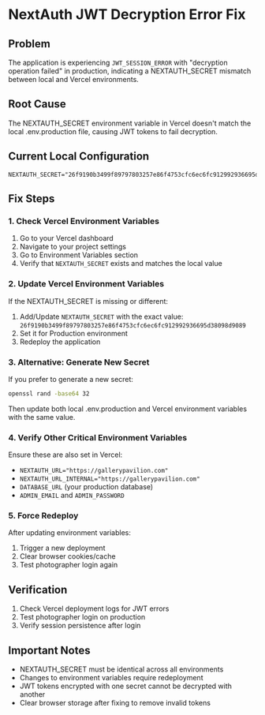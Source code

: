 # NextAuth JWT Decryption Error Fix

## Problem
The application is experiencing `JWT_SESSION_ERROR` with "decryption operation failed" in production, indicating a NEXTAUTH_SECRET mismatch between local and Vercel environments.

## Root Cause
The NEXTAUTH_SECRET environment variable in Vercel doesn't match the local .env.production file, causing JWT tokens to fail decryption.

## Current Local Configuration
```
NEXTAUTH_SECRET="26f9190b3499f89797803257e86f4753cfc6ec6fc912992936695d38098d9089"
```

## Fix Steps

### 1. Check Vercel Environment Variables
1. Go to your Vercel dashboard
2. Navigate to your project settings
3. Go to Environment Variables section
4. Verify that `NEXTAUTH_SECRET` exists and matches the local value

### 2. Update Vercel Environment Variables
If the NEXTAUTH_SECRET is missing or different:
1. Add/Update `NEXTAUTH_SECRET` with the exact value: `26f9190b3499f89797803257e86f4753cfc6ec6fc912992936695d38098d9089`
2. Set it for Production environment
3. Redeploy the application

### 3. Alternative: Generate New Secret
If you prefer to generate a new secret:
```bash
openssl rand -base64 32
```
Then update both local .env.production and Vercel environment variables with the same value.

### 4. Verify Other Critical Environment Variables
Ensure these are also set in Vercel:
- `NEXTAUTH_URL="https://gallerypavilion.com"`
- `NEXTAUTH_URL_INTERNAL="https://gallerypavilion.com"`
- `DATABASE_URL` (your production database)
- `ADMIN_EMAIL` and `ADMIN_PASSWORD`

### 5. Force Redeploy
After updating environment variables:
1. Trigger a new deployment
2. Clear browser cookies/cache
3. Test photographer login again

## Verification
1. Check Vercel deployment logs for JWT errors
2. Test photographer login on production
3. Verify session persistence after login

## Important Notes
- NEXTAUTH_SECRET must be identical across all environments
- Changes to environment variables require redeployment
- JWT tokens encrypted with one secret cannot be decrypted with another
- Clear browser storage after fixing to remove invalid tokens